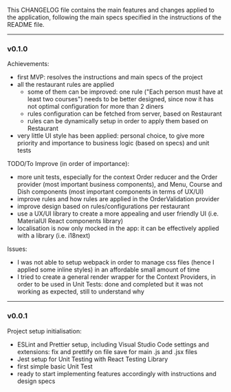 This CHANGELOG file contains the main features and changes applied to the application, following the main specs specified in the instructions of the README file.

---

### v0.1.0

Achievements:

- first MVP: resolves the instructions and main specs of the project
- all the restaurant rules are applied
  - some of them can be improved: one rule ("Each person must have at least two courses") needs to be better designed, since now it has not optimal configuration for more than 2 diners
  - rules configuration can be fetched from server, based on Restaurant
  - rules can be dynamically setup in order to apply them based on Restaurant
- very little UI style has been applied: personal choice, to give more priority and importance to business logic (based on specs) and unit tests

TODO/To Improve (in order of importance):

- more unit tests, especially for the context Order reducer and the Order provider (most important business components), and Menu, Course and Dish components (most important components in terms of UX/UI)
- improve rules and how rules are applied in the OrderValidation provider
- improve design based on rules/configurations per restaurant
- use a UX/UI library to create a more appealing and user friendly UI (i.e. MaterialUI React components library)
- localisation is now only mocked in the app: it can be effectively applied with a library (i.e. i18next)

Issues:

- I was not able to setup webpack in order to manage css files (hence I applied some inline styles) in an affordable small amount of time
- I tried to create a general render wrapper for the Context Providers, in order to be used in Unit Tests: done and completed but it was not working as expected, still to understand why

---

### v0.0.1

Project setup initialisation:

- ESLint and Prettier setup, including Visual Studio Code settings and extensions: fix and prettify on file save for main .js and .jsx files
- Jest setup for Unit Testing with React Testing Library
- first simple basic Unit Test
- ready to start implementing features accordingly with instructions and design specs
